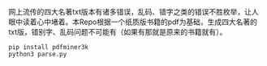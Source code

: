 网上流传的四大名著txt版本有诸多错误，乱码、错字之类的错误不胜枚举，让人眼中读着心中堵着。本Repo根据一个纸质版书籍的pdf为基础，生成四大名著的txt版，错别字、乱码问题不可能有（如果有那就是原来的书籍就有）。


```shell script
pip install pdfminer3k
python3 parse.py
```
